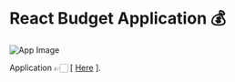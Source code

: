 # React Budget Application 💰

![App Image](https://repository-images.githubusercontent.com/343973441/33a1a880-7c5c-11eb-8861-77a8d9a0d9d0)

Application 👉🏻 [ [Here](https://insurance-app-marcelo-sebastian.netlify.app) ].
